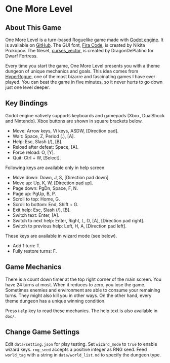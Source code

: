 # One More Level

## About This Game

One More Level is a turn-based Roguelike game made with [Godot engine](https://godotengine.org). It is available on [GitHub](https://github.com/Bozar/OneMoreLevel/releases). The GUI font, [Fira Code](https://github.com/tonsky/FiraCode), is created by Nikita Prokopov. The tileset, [curses_vector](http://www.bay12forums.com/smf/index.php?topic=161328.0), is created by DragonDePlatino for Dwarf Fortress.

Every time you start the game, One More Level presents you with a theme dungeon of unique mechanics and goals. This idea comes from [HyperRogue](https://store.steampowered.com/app/342610/HyperRogue/), one of the most bizarre and fascinating games I have ever played. You can beat the game in five minutes, so it never hurts to go down just one level deeper.

## Key Bindings

Godot engine natively supports keyboards and gamepads (Xbox, DualShock and Nintendo). Xbox buttons are shown in square brackets below.

* Move: Arrow keys, Vi keys, ASDW, [Direction pad].
* Wait: Space, Z, Period (.), [A].
* Help: Esc, Slash (/), [B].
* Reload after defeat: Space, [A].
* Force reload: O, [Y].
* Quit: Ctrl + W, [Select].

Following keys are available only in help screen.

* Move down: Down, J, S, [Direction pad down].
* Move up: Up, K, W, [Direction pad up].
* Page down: PgDn, Space, F, N.
* Page up: PgUp, B, P.
* Scroll to top: Home, G.
* Scroll to bottom: End, Shift + G.
* Exit help: Esc, Slash (/), [B].
* Switch text: Enter, [A].
* Switch to next help: Enter, Right, L, D, [A], [Direction pad right].
* Switch to previous help: Left, H, A, [Direction pad left].

These keys are available in wizard mode (see below).

* Add 1 turn: T.
* Fully restore turns: F.

## Game Mechanics

There is a count down timer at the top right corner of the main screen. You have 24 turns at most. When it reduces to zero, you lose the game. Sometimes enemies and environment are able to consume your remaining turns. They might also kill you in other ways. On the other hand, every theme dungeon has a unique winning condition.

Press `Help` key to read these mechanics. The help text is also available in `doc/`.

## Change Game Settings

Edit `data/setting.json` for play testing. Set `wizard_mode` to `true` to enable wizard keys. `rng_seed` accepts a positive integer as RNG seed. Feed `world_tag` with a string in `data/world_list.md` to specify the dungeon type.
